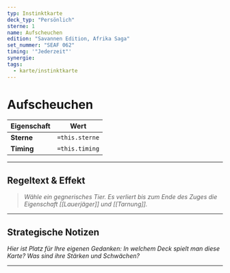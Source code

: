 ```yaml
---
typ: Instinktkarte
deck_typ: "Persönlich"
sterne: 1
name: Aufscheuchen
edition: "Savannen Edition, Afrika Saga"
set_nummer: "SEAF 062"
timing: '"Jederzeit"'
synergie: 
tags:
  - karte/instinktkarte
---
```


# Aufscheuchen

| Eigenschaft | Wert |
|---|---|
| **Sterne** | `=this.sterne` |
| **Timing** | `=this.timing` |

---
## Regeltext & Effekt

> *Wähle ein gegnerisches Tier. Es verliert bis zum Ende des Zuges die Eigenschaft [[Lauerjäger]] und [[Tarnung]].*

---
## Strategische Notizen

*Hier ist Platz für Ihre eigenen Gedanken: In welchem Deck spielt man diese Karte? Was sind ihre Stärken und Schwächen?*

---
